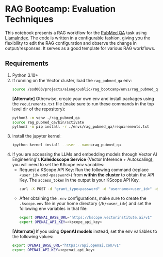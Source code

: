 # RAG Bootcamp: Evaluation Techniques

This notebook presents a RAG workflow for the [PubMed QA](https://pubmedqa.github.io/) task using [LlamaIndex](https://www.llamaindex.ai/). The code is written in a configurable fashion, giving you the flexibility to edit the RAG configuration and observe the change in output/responses. It serves as a good template for various RAG workflows.

## Requirements

1. Python 3.10+
2. If running on the Vector cluster, load the `rag_pubmed_qa` env:
    ```bash
    source /ssd003/projects/aieng/public/rag_bootcamp/envs/rag_pubmed_qa/bin/activate
    ```
   **[Alternate]** Otherwise, create your own env and install packages using the `requirements.txt` file (make sure to run these commands in the top level dir of the repository):
    ```bash
    python3 -m venv ./rag_pubmed_qa
    source rag_pubmed_qa/bin/activate
    python3 -m pip install -r ./envs/rag_pubmed_qa/requirements.txt
    ```
3. Install the jupyter kernel:
    ```bash
    ipython kernel install --user --name=rag_pubmed_qa
    ```
4. If you are accessing the LLMs and embedding models through Vector AI Engineering's **Kaleidoscope Service** (Vector Inference + Autoscaling), you will need to set the KScope env variables:
    - Request a KScope API Key:
        Run the following command (replace `<user_id>` and `<password>`) from **within the cluster** to obtain the API Key. The `access_token` in the output is your KScope API Key.
        ```bash
        curl -X POST -d "grant_type=password" -d "username=<user_id>" -d "password=<password>" https://kscope.vectorinstitute.ai/token
        ```
    - After obtaining the `.env` configurations, make sure to create the `.kscope.env` file in your home directory (`/h/<user_id>`) and set the following env variables in that file:
        ```bash
        export OPENAI_BASE_URL="https://kscope.vectorinstitute.ai/v1"
        export OPENAI_API_KEY=<kscope_api_key>
        ```
   **[Alternate]** If you using **OpenAI models** instead, set the env variables to the following values:
    ```bash
    export OPENAI_BASE_URL="https://api.openai.com/v1"
    export OPENAI_API_KEY=<openai_api_key>
    ```
